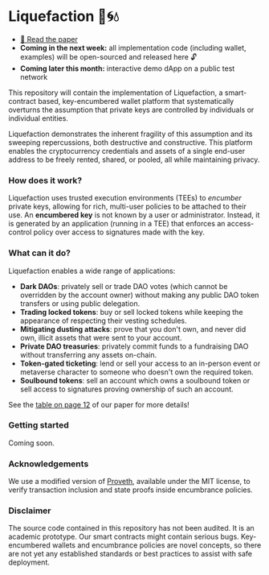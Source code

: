 # Liquefaction 🧊🌀️💧
- [📃 Read the paper](http://arxiv.org/abs/2412.02634)
- **Coming in the next week:** all implementation code (including wallet, examples) will be open-sourced and released here 🔓️
- **Coming later this month:** interactive demo dApp on a public test network

This repository will contain the implementation of Liquefaction, a smart-contract based, key-encumbered wallet platform that systematically overturns the assumption that private keys are controlled by individuals or individual entities.

Liquefaction demonstrates the inherent fragility of this assumption and its sweeping repercussions, both destructive and constructive. This platform enables the cryptocurrency credentials and assets of a single end-user address to be freely rented, shared, or pooled, all while maintaining privacy.

### How does it work?
Liquefaction uses trusted execution environments (TEEs) to *encumber* private keys, allowing for rich, multi-user policies to be attached to their use. An **encumbered key** is not known by a user or administrator. Instead, it is generated by an application (running in a TEE) that enforces an access-control policy over access to signatures made with the key.

### What can it do?
Liquefaction enables a wide range of applications:

- **Dark DAOs**: privately sell or trade DAO votes (which cannot be overridden by the account owner) without making any public DAO token transfers or using public delegation.
- **Trading locked tokens**: buy or sell locked tokens while keeping the appearance of respecting their vesting schedules.
- **Mitigating dusting attacks**: prove that you don't own, and never did own, illicit assets that were sent to your account.
- **Private DAO treasuries**: privately commit funds to a fundraising DAO without transferring any assets on-chain.
- **Token-gated ticketing**: lend or sell your access to an in-person event or metaverse character to someone who doesn't own the required token.
- **Soulbound tokens**: sell an account which owns a soulbound token or sell access to signatures proving ownership of such an account.

See the [table on page 12](https://arxiv.org/pdf/2412.02634#page.12) of our paper for more details!

### Getting started
Coming soon.

### Acknowledgements

We use a modified version of [Proveth](https://github.com/lorenzb/proveth), available under the MIT license, to verify transaction inclusion and state proofs inside encumbrance policies.

### Disclaimer

The source code contained in this repository has not been audited. It is an
academic prototype. Our smart contracts might contain serious bugs.
Key-encumbered wallets and encumbrance policies are novel concepts,
so there are not yet any established standards or best practices to
assist with safe deployment.
